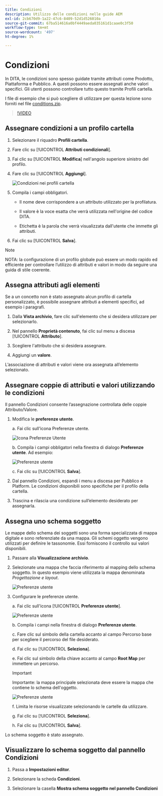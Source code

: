 ```yaml
---
title: Condizioni
description: Utilizzo delle condizioni nelle guide AEM
exl-id: 2cb670d9-1a22-47c6-8409-52d1d526010a
source-git-commit: 67ba514616a0bf4449aeda035161d1caae0c3f50
workflow-type: tm+mt
source-wordcount: '497'
ht-degree: 1%

---
```


# Condizioni

In DITA, le condizioni sono spesso guidate tramite attributi come Prodotto, Piattaforma e Pubblico. A questi possono essere assegnati anche valori specifici. Gli utenti possono controllare tutto questo tramite Profili cartella.

I file di esempio che si può scegliere di utilizzare per questa lezione sono forniti nel file [conditions.zip](assets/conditions.zip).

>[!VIDEO](https://video.tv.adobe.com/v/342755?quality=12&learn=on)

## Assegnare condizioni a un profilo cartella

1. Selezionare il riquadro **Profili cartella**.

1. Fare clic su [!UICONTROL **Attributi condizionali**].

1. Fai clic su [!UICONTROL **Modifica**] nell&#39;angolo superiore sinistro del profilo.

1. Fare clic su [!UICONTROL **Aggiungi**].

   ![Condizioni nei profili cartella](images/lesson-13/add-name.png)

1. Compila i campi obbligatori.

   - Il nome deve corrispondere a un attributo utilizzato per la profilatura.

   - Il valore è la voce esatta che verrà utilizzata nell&#39;origine del codice DITA.

   - Etichetta è la parola che verrà visualizzata dall&#39;utente che immette gli attributi.

1. Fai clic su [!UICONTROL **Salva**].

>[!NOTE]
>
>NOTA: la configurazione di un profilo globale può essere un modo rapido ed efficiente per controllare l’utilizzo di attributi e valori in modo da seguire una guida di stile coerente.

## Assegna attributi agli elementi

Se a un concetto non è stato assegnato alcun profilo di cartella personalizzato, è possibile assegnare attributi a elementi specifici, ad esempio i paragrafi.

1. Dalla **Vista archivio**, fare clic sull&#39;elemento che si desidera utilizzare per selezionarlo.

1. Nel pannello **Proprietà contenuto**, fai clic sul menu a discesa [!UICONTROL **Attributo**].

1. Scegliere l&#39;attributo che si desidera assegnare.

1. Aggiungi un **valore**.

L’associazione di attributi e valori viene ora assegnata all’elemento selezionato.

## Assegnare coppie di attributi e valori utilizzando le condizioni

Il pannello Condizioni consente l’assegnazione controllata delle coppie Attributo/Valore.

1. Modifica le **preferenze utente**.

   a. Fai clic sull’icona Preferenze utente.

   ![Icona Preferenze Utente](images/lesson-13/user-prefs-icon.png)

   b. Compila i campi obbligatori nella finestra di dialogo **Preferenze utente**. Ad esempio:

   ![Preferenze utente](images/lesson-13/user-preferences.png)

   c. Fai clic su [!UICONTROL **Salva**].

1. Dal pannello Condizioni, espandi i menu a discesa per Pubblico e Platform. Le condizioni disponibili sono specifiche per il profilo della cartella.

1. Trascina e rilascia una condizione sull’elemento desiderato per assegnarla.

## Assegna uno schema soggetto

Le mappe dello schema dei soggetti sono una forma specializzata di mappa digitale e sono referenziate da una mappa. Gli schemi oggetto vengono utilizzati per definire le tassonomie. Essi forniscono il controllo sui valori disponibili.

1. Passare alla **Visualizzazione archivio**.

1. Selezionate una mappa che faccia riferimento al mapping dello schema soggetto. In questo esempio viene utilizzata la mappa denominata _Progettazione e layout_.

   ![Preferenze utente](images/lesson-13/subject-scheme-map.png)

1. Configurare le preferenze utente.

   a. Fai clic sull&#39;icona [!UICONTROL **Preferenze utente**].

   ![Preferenze utente](images/lesson-13/user-prefs-icon-2.png)

   b. Compila i campi nella finestra di dialogo **Preferenze utente**.

   c. Fare clic sul simbolo della cartella accanto al campo Percorso base per scegliere il percorso del file desiderato.

   d. Fai clic su [!UICONTROL **Seleziona**].

   e. Fai clic sul simbolo della chiave accanto al campo **Root Map** per immettere un percorso.

   >[!IMPORTANT]
   >
   >Importante: la mappa principale selezionata deve essere la mappa che contiene lo schema dell&#39;oggetto.

   ![Preferenze utente](images/lesson-13/user-preferences-2.png)

   f. Limita le risorse visualizzate selezionando le cartelle da utilizzare.

   g. Fai clic su [!UICONTROL **Seleziona**].

   h. Fai clic su [!UICONTROL **Salva**].

Lo schema soggetto è stato assegnato.

## Visualizzare lo schema soggetto dal pannello Condizioni

1. Passa a **Impostazioni editor**.

1. Selezionare la scheda **Condizioni**.

1. Selezionare la casella **Mostra schema soggetto nel pannello Condizioni**
